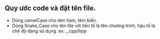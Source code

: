 ## Quy ước code và đặt tên file.
- Dùng camelCase cho têm hàm, têm biến.
- Dùng Snake_Case cho tên file với tiền tố là tên chương trình, hậu tố là chế độ đang sử dụng.
ex: <Tetris>_<Survival>.cpp/hpp

